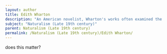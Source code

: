 ```yaml
---
layout: author
title: Edith Wharton
description: "An American novelist, Wharton's works often examined the societies of her time, while also contemplating humanity's relationship with nature, as seen in novels like 'The House of Mirth'."
subject: "Naturalism (Late 19th century)"
parent: Naturalism (Late 19th century)
permalink: /Naturalism (Late 19th century)/Edith Wharton/
---
```


does this matter?
